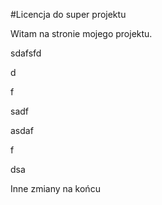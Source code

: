 #Licencja do super projektu

Witam na stronie mojego projektu.





sdafsfd

d

f

sadf

asdaf



f

dsa

Inne zmiany na końcu